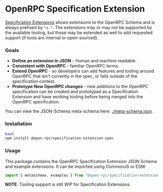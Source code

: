# OpenRPC Specification Extension

[Specification Extensions](https://spec.open-rpc.org/#specification-extensions) allows extensions to the OpenRPC Schema and is always prefixed by `"x-"`. The extensions may or may not be supported by the available tooling, but those may be extended as well to add requested support (if tools are internal or open-sourced).

### Goals

- **Define an extension in JSON** - Human and machine readable.
- **Consistent with OpenRPC** - familiar OpenRPC terms.
- **Extend OpenRPC** - so developers can add features and tooling around OpenRPC that isn't currently in the spec, or falls outside of the specification context.
- **Prototype New OpenRPC changes** - new additions to the OpenRPC specification can be created and prototyped as a Specification Extension and have working tooling before being merged into the OpenRPC specification.

You can view the JSON-Schema meta-schema here: [./meta-schema.json](./meta-schema.json).

### Installation

```sh
bash
npm install @open-rpc/specification-extension-spec
```

### Usage

This package contains the OpenRPC Specification Extension JSON Schema and example extensions. It can be imported using CommonJS or ESM:

```ts
import { metaSchema, examples } from "@open-rpc/specification-extension-spec";
```

**NOTE**: Tooling support is still WIP for Specification Extensions.
